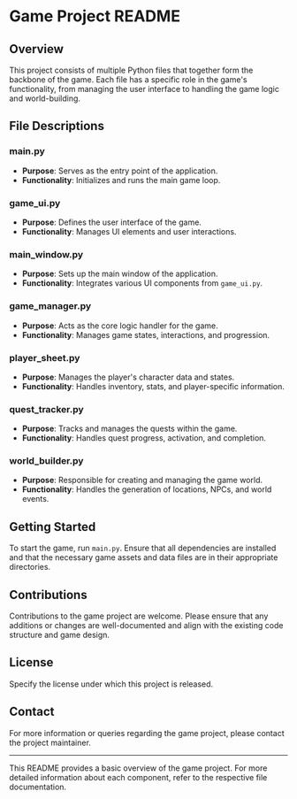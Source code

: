 
# Game Project README

## Overview
This project consists of multiple Python files that together form the backbone of the  game. Each file has a specific role in the game's functionality, from managing the user interface to handling the game logic and world-building.

## File Descriptions

### main.py
- **Purpose**: Serves as the entry point of the application.
- **Functionality**: Initializes and runs the main game loop.

### game_ui.py
- **Purpose**: Defines the user interface of the game.
- **Functionality**: Manages UI elements and user interactions.

### main_window.py
- **Purpose**: Sets up the main window of the application.
- **Functionality**: Integrates various UI components from `game_ui.py`.

### game_manager.py
- **Purpose**: Acts as the core logic handler for the game.
- **Functionality**: Manages game states, interactions, and progression.

### player_sheet.py
- **Purpose**: Manages the player's character data and states.
- **Functionality**: Handles inventory, stats, and player-specific information.

### quest_tracker.py
- **Purpose**: Tracks and manages the quests within the game.
- **Functionality**: Handles quest progress, activation, and completion.

### world_builder.py
- **Purpose**: Responsible for creating and managing the game world.
- **Functionality**: Handles the generation of locations, NPCs, and world events.

## Getting Started
To start the game, run `main.py`. Ensure that all dependencies are installed and that the necessary game assets and data files are in their appropriate directories.

## Contributions
Contributions to the game project are welcome. Please ensure that any additions or changes are well-documented and align with the existing code structure and game design.

## License
Specify the license under which this project is released.

## Contact
For more information or queries regarding the game project, please contact the project maintainer.

---

This README provides a basic overview of the game project. For more detailed information about each component, refer to the respective file documentation.
